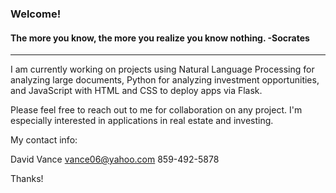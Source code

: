 ### Welcome!
#### The more you know, the more you realize you know nothing. -Socrates

---

I am currently working on projects using Natural Language Processing for analyzing large documents, Python for analyzing investment opportunities, and JavaScript with HTML and CSS to deploy apps via Flask.

Please feel free to reach out to me for collaboration on any project. I'm especially interested in applications in real estate and investing.

My contact info:

David Vance 
vance06@yahoo.com 
859-492-5878 

Thanks!


<!--
**DMVance/DMVance** is a ✨ _special_ ✨ repository because its `README.md` (this file) appears on your GitHub profile.

Here are some ideas to get you started:

- 🔭 I’m currently working on ...
- 🌱 I’m currently learning ...
- 👯 I’m looking to collaborate on ...
- 🤔 I’m looking for help with ...
- 💬 Ask me about ...
- 📫 How to reach me: ...
- ⚡ Fun fact: ...
-->
